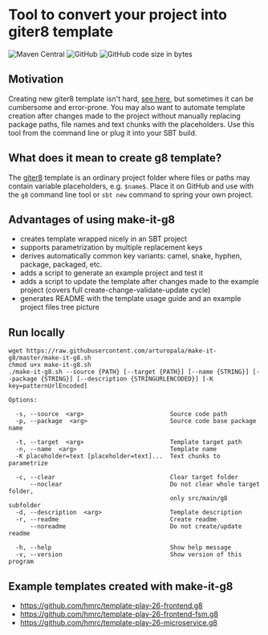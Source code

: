 Tool to convert your project into giter8 template
===

![Maven Central](https://img.shields.io/maven-central/v/com.github.arturopala/make-it-g8.svg) ![GitHub](https://img.shields.io/github/license/arturopala/make-it-g8.svg) ![GitHub code size in bytes](https://img.shields.io/github/languages/code-size/arturopala/make-it-g8.svg)

## Motivation
Creating new giter8 template isn't hard, [see here](http://www.foundweekends.org/giter8/template.html), but sometimes it can be cumbersome and error-prone. 
You may also want to automate template creation after changes made to the project without manually replacing package paths, file names and text chunks with the placeholders. 
Use this tool from the command line or plug it into your SBT build.

## What does it mean to create g8 template?
The [giter8](http://www.foundweekends.org/giter8) template is an ordinary project folder where files or paths may contain variable placeholders, e.g. `$name$`. 
Place it on GitHub and use with the `g8` command line tool or `sbt new` command to spring your own project.

## Advantages of using make-it-g8

* creates template wrapped nicely in an SBT project
* supports parametrization by multiple replacement keys
* derives automatically common key variants: camel, snake, hyphen, package, packaged, etc.
* adds a script to generate an example project and test it
* adds a script to update the template after changes made to the example project (covers full create-change-validate-update cycle)
* generates README with the template usage guide and an example project files tree picture

## Run locally

    wget https://raw.githubusercontent.com/arturopala/make-it-g8/master/make-it-g8.sh
    chmod u+x make-it-g8.sh
    ./make-it-g8.sh --source {PATH} [--target {PATH}] [--name {STRING}] [--package {STRING}] [--description {STRINGURLENCODED}] [-K key=patternUrlEncoded]
    
    Options:
    
      -s, --source  <arg>                        Source code path
      -p, --package  <arg>                       Source code base package name
    
      -t, --target  <arg>                        Template target path
      -n, --name  <arg>                          Template name
      -K placeholder=text [placeholder=text]...  Text chunks to parametrize
      
      -c, --clear                                Clear target folder
          --noclear                              Do not clear whole target folder,
                                                 only src/main/g8 subfolder
      -d, --description  <arg>                   Template description
      -r, --readme                               Create readme
          --noreadme                             Do not create/update readme
          
      -h, --help                                 Show help message
      -v, --version                              Show version of this program
      
## Example templates created with make-it-g8

* https://github.com/hmrc/template-play-26-frontend.g8
* https://github.com/hmrc/template-play-26-frontend-fsm.g8
* https://github.com/hmrc/template-play-26-microservice.g8
    


